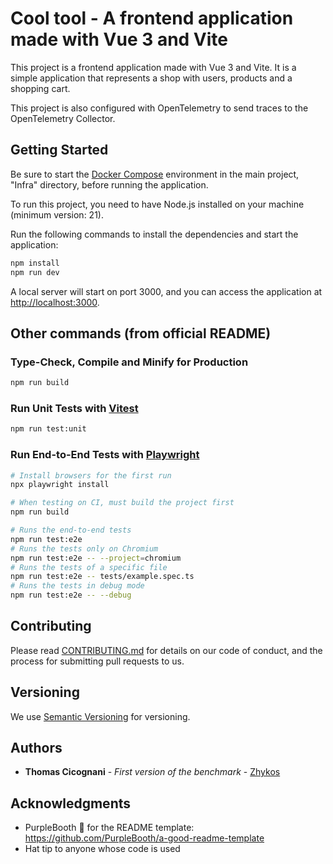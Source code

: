 # Cool tool - A frontend application made with Vue 3 and Vite

This project is a frontend application made with Vue 3 and Vite.
It is a simple application that represents a shop with users, products and a shopping cart.

This project is also configured with OpenTelemetry to send traces to the OpenTelemetry Collector.

## Getting Started

Be sure to start the [Docker Compose](../Infra/docker-compose.yml) environment in the main project, "Infra" directory, before running the application.

To run this project, you need to have Node.js installed on your machine (minimum version: 21).

Run the following commands to install the dependencies and start the application:

```bash
npm install
npm run dev
```

A local server will start on port 3000, and you can access the application at [http://localhost:3000](http://localhost:3000).

## Other commands (from official README)

### Type-Check, Compile and Minify for Production

```sh
npm run build
```

### Run Unit Tests with [Vitest](https://vitest.dev/)

```sh
npm run test:unit
```

### Run End-to-End Tests with [Playwright](https://playwright.dev)

```sh
# Install browsers for the first run
npx playwright install

# When testing on CI, must build the project first
npm run build

# Runs the end-to-end tests
npm run test:e2e
# Runs the tests only on Chromium
npm run test:e2e -- --project=chromium
# Runs the tests of a specific file
npm run test:e2e -- tests/example.spec.ts
# Runs the tests in debug mode
npm run test:e2e -- --debug
```

## Contributing

Please read [CONTRIBUTING.md](../CONTRIBUTING.md) for details on our code
of conduct, and the process for submitting pull requests to us.

## Versioning

We use [Semantic Versioning](http://semver.org/) for versioning.

## Authors

- **Thomas Cicognani** - *First version of the benchmark* -
  [Zhykos](https://github.com/Zhykos)

## Acknowledgments

- PurpleBooth 🖤 for the README template: https://github.com/PurpleBooth/a-good-readme-template
- Hat tip to anyone whose code is used
